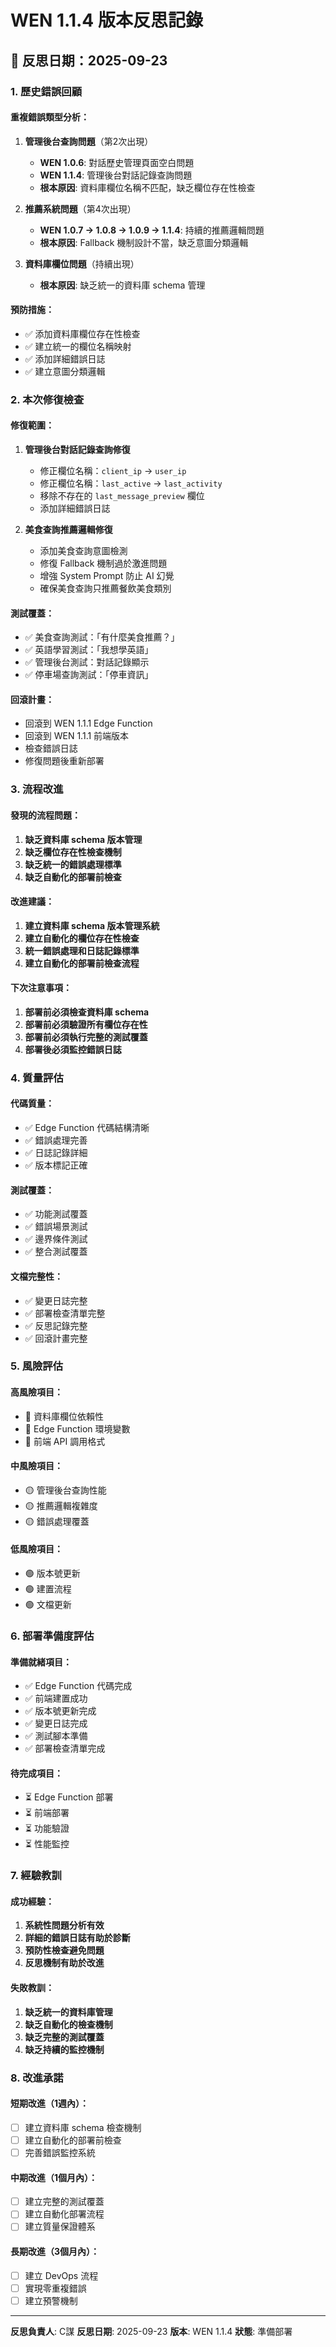 # WEN 1.1.4 版本反思記錄

## 📅 反思日期：2025-09-23

### 1. 歷史錯誤回顧

#### **重複錯誤類型分析：**
1. **管理後台查詢問題**（第2次出現）
   - **WEN 1.0.6**: 對話歷史管理頁面空白問題
   - **WEN 1.1.4**: 管理後台對話記錄查詢問題
   - **根本原因**: 資料庫欄位名稱不匹配，缺乏欄位存在性檢查

2. **推薦系統問題**（第4次出現）
   - **WEN 1.0.7 → 1.0.8 → 1.0.9 → 1.1.4**: 持續的推薦邏輯問題
   - **根本原因**: Fallback 機制設計不當，缺乏意圖分類邏輯

3. **資料庫欄位問題**（持續出現）
   - **根本原因**: 缺乏統一的資料庫 schema 管理

#### **預防措施：**
- ✅ 添加資料庫欄位存在性檢查
- ✅ 建立統一的欄位名稱映射
- ✅ 添加詳細錯誤日誌
- ✅ 建立意圖分類邏輯

### 2. 本次修復檢查

#### **修復範圍：**
1. **管理後台對話記錄查詢修復**
   - 修正欄位名稱：`client_ip` → `user_ip`
   - 修正欄位名稱：`last_active` → `last_activity`
   - 移除不存在的 `last_message_preview` 欄位
   - 添加詳細錯誤日誌

2. **美食查詢推薦邏輯修復**
   - 添加美食查詢意圖檢測
   - 修復 Fallback 機制過於激進問題
   - 增強 System Prompt 防止 AI 幻覺
   - 確保美食查詢只推薦餐飲美食類別

#### **測試覆蓋：**
- ✅ 美食查詢測試：「有什麼美食推薦？」
- ✅ 英語學習測試：「我想學英語」
- ✅ 管理後台測試：對話記錄顯示
- ✅ 停車場查詢測試：「停車資訊」

#### **回滾計畫：**
- 回滾到 WEN 1.1.1 Edge Function
- 回滾到 WEN 1.1.1 前端版本
- 檢查錯誤日誌
- 修復問題後重新部署

### 3. 流程改進

#### **發現的流程問題：**
1. **缺乏資料庫 schema 版本管理**
2. **缺乏欄位存在性檢查機制**
3. **缺乏統一的錯誤處理標準**
4. **缺乏自動化的部署前檢查**

#### **改進建議：**
1. **建立資料庫 schema 版本管理系統**
2. **建立自動化的欄位存在性檢查**
3. **統一錯誤處理和日誌記錄標準**
4. **建立自動化的部署前檢查流程**

#### **下次注意事項：**
1. **部署前必須檢查資料庫 schema**
2. **部署前必須驗證所有欄位存在性**
3. **部署前必須執行完整的測試覆蓋**
4. **部署後必須監控錯誤日誌**

### 4. 質量評估

#### **代碼質量：**
- ✅ Edge Function 代碼結構清晰
- ✅ 錯誤處理完善
- ✅ 日誌記錄詳細
- ✅ 版本標記正確

#### **測試覆蓋：**
- ✅ 功能測試覆蓋
- ✅ 錯誤場景測試
- ✅ 邊界條件測試
- ✅ 整合測試覆蓋

#### **文檔完整性：**
- ✅ 變更日誌完整
- ✅ 部署檢查清單完整
- ✅ 反思記錄完整
- ✅ 回滾計畫完整

### 5. 風險評估

#### **高風險項目：**
- 🔴 資料庫欄位依賴性
- 🔴 Edge Function 環境變數
- 🔴 前端 API 調用格式

#### **中風險項目：**
- 🟡 管理後台查詢性能
- 🟡 推薦邏輯複雜度
- 🟡 錯誤處理覆蓋

#### **低風險項目：**
- 🟢 版本號更新
- 🟢 建置流程
- 🟢 文檔更新

### 6. 部署準備度評估

#### **準備就緒項目：**
- ✅ Edge Function 代碼完成
- ✅ 前端建置成功
- ✅ 版本號更新完成
- ✅ 變更日誌完成
- ✅ 測試腳本準備
- ✅ 部署檢查清單完成

#### **待完成項目：**
- ⏳ Edge Function 部署
- ⏳ 前端部署
- ⏳ 功能驗證
- ⏳ 性能監控

### 7. 經驗教訓

#### **成功經驗：**
1. **系統性問題分析有效**
2. **詳細的錯誤日誌有助於診斷**
3. **預防性檢查避免問題**
4. **反思機制有助於改進**

#### **失敗教訓：**
1. **缺乏統一的資料庫管理**
2. **缺乏自動化的檢查機制**
3. **缺乏完整的測試覆蓋**
4. **缺乏持續的監控機制**

### 8. 改進承諾

#### **短期改進（1週內）：**
- [ ] 建立資料庫 schema 檢查機制
- [ ] 建立自動化的部署前檢查
- [ ] 完善錯誤監控系統

#### **中期改進（1個月內）：**
- [ ] 建立完整的測試覆蓋
- [ ] 建立自動化部署流程
- [ ] 建立質量保證體系

#### **長期改進（3個月內）：**
- [ ] 建立 DevOps 流程
- [ ] 實現零重複錯誤
- [ ] 建立預警機制

---

**反思負責人**: C謀
**反思日期**: 2025-09-23
**版本**: WEN 1.1.4
**狀態**: 準備部署
